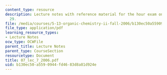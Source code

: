 ```yaml
---
content_type: resource
description: Lecture notes with reference material for the hour exam on Friday, September
  29.
file: /media/courses/5-13-organic-chemistry-ii-fall-2006/b130ec50a5590944fd4683d8a81d924e_07_lec_7_2006.pdf
file_type: application/pdf
learning_resource_types:
- Lecture Notes
ocw_type: OCWFile
parent_title: Lecture Notes
parent_type: CourseSection
resourcetype: Document
title: 07_lec_7_2006.pdf
uid: b130ec50-a559-0944-fd46-83d8a81d924e
---
```

